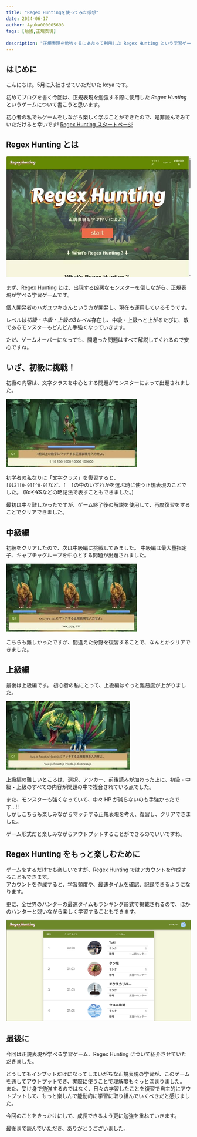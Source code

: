 ```yaml
---
title: "Regex Huntingを使ってみた感想"
date: 2024-06-17
author: Ayuka000005698
tags: [勉強,正規表現]

description: "正規表現を勉強するにあたって利用した Regex Hunting という学習ゲームを紹介します。「Regex Hunting」は、正規表現の基本から応用までをゲーム形式で学ぶことができ、初学者にとって難解な正規表現を楽しく勉強できます。みなさんもこれを読んでぜひやってみてください。"
---
```

## はじめに
こんにちは。5月に入社させていただいた koya です。

初めてブログを書く今回は、正規表現を勉強する際に使用した *Regex Hunting* というゲームについて書こうと思います。

初心者の私でもゲームをしながら楽しく学ぶことができたので、是非読んでみていただけると幸いです!
[Regex Hunting スタートページ](https://www.regex-hunting.com/ "Regex Hunting")

## Regex Hunting とは

![Regex Hunting のスタート画面](images/HERO.jpg)

まず、Regex Hunting とは、出現する凶悪なモンスターを倒しながら、正規表現が学べる学習ゲームです。

個人開発者のハガユウキさんという方が開発し、現在も運用しているそうです。

レベルは*初級・中級・上級の3レベル*存在し、中級・上級へと上がるたびに、敵であるモンスターもどんどん手強くなっていきます。

ただ、ゲームオーバーになっても、間違った問題はすべて解説してくれるので安心ですね。

## いざ、初級に挑戦！

初級の内容は、文字クラスを中心とする問題がモンスターによって出題されました。

![初級編](images/elementarylevel.jpg)

初学者の私なりに「文字クラス」を復習すると、  
`[012][0-9][^0-9]`など、`[  ]`の中のいずれかを選ぶ時に使う正規表現のことでした。
(¥dや¥Sなどの略記法で表すこともできました。)

最初は中々難しかったですが、ゲーム終了後の解説を使用して、再度復習をすることでクリアできました。

## 中級編

初級をクリアしたので、次は中級編に挑戦してみました。
中級編は最大量指定子、キャプチャグループを中心とする問題が出題されました。

![中級編](images/intermediatelevel.jpg)

こちらも難しかったですが、間違えた分野を復習することで、なんとかクリアできました。

## 上級編

最後は上級編です。
初心者の私にとって、上級編はぐっと難易度が上がりました。

![上級編](images/advancedlevel.jpg)

上級編の難しいところは、選択、アンカー、前後読みが加わった上に、初級・中級・上級のすべての内容が問題の中で複合されている点でした。

また、モンスターも強くなっていて、中々 HP が減らないのも手強かったです...!!  
しかしこちらも楽しみながらマッチする正規表現を考え、復習し、クリアできました。

ゲーム形式だと楽しみながらアウトプットすることができるのでいいですね。

## Regex Hunting をもっと楽しむために

ゲームをするだけでも楽しいですが、Regex Hunting ではアカウントを作成することもできます。  
アカウントを作成すると、学習頻度や、最速タイムを確認、記録できるようになります。

更に、全世界のハンターの最速タイムもランキング形式で掲載されるので、ほかのハンターと競いながら楽しく学習することもできます。

![掲載されているランキング](images/ranking2.png)
## 最後に

今回は正規表現が学べる学習ゲーム、Regex Hunting について紹介させていただきました。  

どうしてもインプットだけになってしまいがちな正規表現の学習が、このゲームを通してアウトプットでき、実際に使うことで理解度もぐっと深まりました。  
また、受け身で勉強するのではなく、日々の学習したことを復習で自主的にアウトプットして、もっと楽しんで能動的に学習に取り組んでいくべきだと感じました。

今回のことをきっかけにして、成長できるよう更に勉強を重ねていきます。

最後まで読んでいただき、ありがとうございました。


